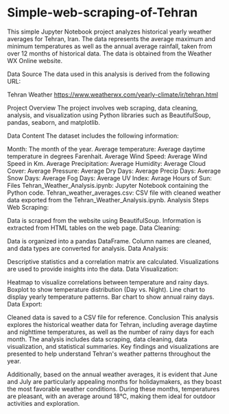 # Simple-web-scraping-of-Tehran
This simple Jupyter Notebook project analyzes historical yearly weather averages for Tehran, Iran. The data represents the average maximum and minimum temperatures as well as the annual average rainfall, taken from over 12 months of historical data. The data is obtained from the Weather WX Online website.

Data Source
The data used in this analysis is derived from the following URL:

Tehran Weather 
https://www.weatherwx.com/yearly-climate/ir/tehran.html

Project Overview
The project involves web scraping, data cleaning, analysis, and visualization using Python libraries such as BeautifulSoup, pandas, seaborn, and matplotlib.

Data Content
The dataset includes the following information:

Month: The month of the year.
Average temperature: Average daytime temperature in degrees Farenhait.
Average Wind Speed: Average Wind Speed in Km.
Average Precipitation: 
Average Humidity:
Average Cloud Cover:
Average Pressure:
Average Dry Days:
Average Precip Days:
Average Snow Days:
Average Fog Days:
Average UV Index:
Avrage Hours of Sun:
Files
Tehran_Weather_Analysis.ipynb: Jupyter Notebook containing the Python code.
Tehran_weather_averages.csv: CSV file with cleaned weather data exported from the Tehran_Weather_Analysis.ipynb.
Analysis Steps
Web Scraping:

Data is scraped from the website using BeautifulSoup.
Information is extracted from HTML tables on the web page.
Data Cleaning:

Data is organized into a pandas DataFrame.
Column names are cleaned, and data types are converted for analysis.
Data Analysis:

Descriptive statistics and a correlation matrix are calculated.
Visualizations are used to provide insights into the data.
Data Visualization:

Heatmap to visualize correlations between temperature and rainy days.
Boxplot to show temperature distribution (Day vs. Night).
Line chart to display yearly temperature patterns.
Bar chart to show annual rainy days.
Data Export:

Cleaned data is saved to a CSV file for reference.
Conclusion
This analysis explores the historical weather data for Tehran, including average daytime and nighttime temperatures, as well as the number of rainy days for each month. The analysis includes data scraping, data cleaning, data visualization, and statistical summaries. Key findings and visualizations are presented to help understand Tehran's weather patterns throughout the year.

Additionally, based on the annual weather averages, it is evident that June and July are particularly appealing months for holidaymakers, as they boast the most favorable weather conditions. During these months, temperatures are pleasant, with an average around 18°C, making them ideal for outdoor activities and exploration.

